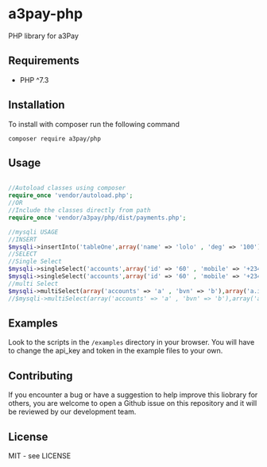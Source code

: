 # a3pay-php
PHP library for a3Pay


## Requirements
 * PHP ^7.3


## Installation
To install with composer run the following command

    composer require a3pay/php


## Usage
```php

//Autoload classes using composer
require_once 'vendor/autoload.php';
//OR
//Include the classes directly from path
require_once 'vendor/a3pay/php/dist/payments.php';

//mysqli USAGE
//INSERT
$mysqli->insertInto('tableOne',array('name' => 'lolo' , 'deg' => '100')); //return string
//SELECT
//Single Select
$mysqli->singleSelect('accounts',array('id' => '60' , 'mobile' => '+2348023775657'), 'fetch', array('ORDER BY' => 'rand()' , 'LIMIT' => '3')); //return array
$mysqli->singleSelect('accounts',array('id' => '60' , 'mobile' => '+2348023775657'), 'count', array('ORDER BY' => 'rand()' , 'LIMIT' => '3')); //return string
//multi Select
$mysqli->multiSelect(array('accounts' => 'a' , 'bvn' => 'b'),array('a.id' => '60' , 'b.usrID' => '60'), 'fetch', array('ORDER BY' => 'rand()' , 'LIMIT' => '3'));// return array
//$mysqli->multiSelect(array('accounts' => 'a' , 'bvn' => 'b'),array('a.id' => '60' , 'b.usrID' => '60'), 'count', array('ORDER BY' => 'rand()' , 'LIMIT' => '3')); //return string

```


## Examples
Look to the scripts in the `/examples` directory in your browser. You will have to change the api_key and token in the example files to your own.


## Contributing
If you encounter a bug or have a suggestion to help improve this liobrary for others, you are welcome to open a Github issue on this repository and it will be reviewed by our development team.


## License
MIT - see LICENSE

